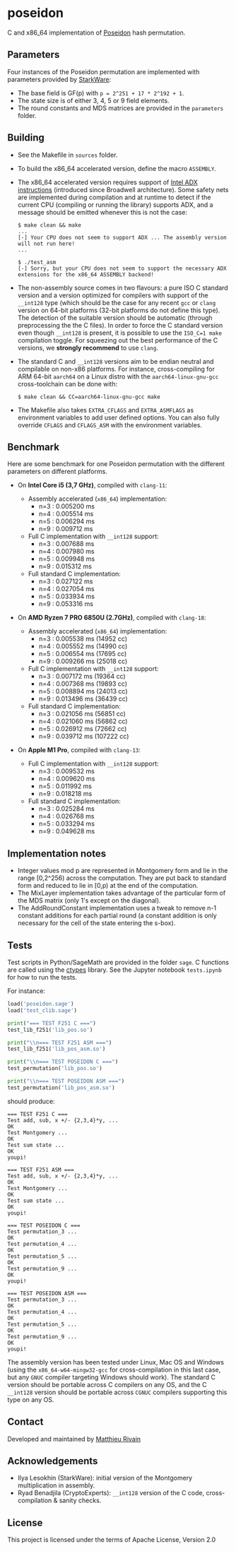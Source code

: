 # poseidon

C and x86_64 implementation of [Poseidon](https://www.poseidon-hash.info/) hash permutation. 

## Parameters

Four instances of the Poseidon permutation are implemented with parameters provided by [StarkWare](https://starkware.co/):

- The base field is GF(p) with `p = 2^251 + 17 * 2^192 + 1`.
- The state size is of either 3, 4, 5 or 9 field elements.
- The round constants and MDS matrices are provided in the `parameters` folder.

## Building

- See the Makefile in `sources` folder.
- To build the x86_64 accelerated version, define the macro `ASSEMBLY`.
- The x86_64 accelerated version requires support of [Intel ADX instructions](https://en.wikipedia.org/wiki/Intel_ADX) (introduced since Broadwell architecture). Some safety nets are implemented during compilation and at runtime to detect if the current CPU (compiling or running the library) supports ADX, and a message should be emitted whenever this is not the case:
    
    ```
    $ make clean && make
    ...
    [-] Your CPU does not seem to support ADX ... The assembly version will not run here!
    ...
    
    $ ./test_asm
    [-] Sorry, but your CPU does not seem to support the necessary ADX extensions for the x86_64 ASSEMBLY backend!
    ```
    
- The non-assembly source comes in two flavours: a pure ISO C standard version and a version optimized for compilers with support of the `__int128` type (which should be the case for any recent `gcc` or `clang` version on 64-bit platforms (32-bit platforms do not define this type). The detection of the suitable version should be automatic (through preprocessing the the C files). In order to force the C standard version even though `__int128` is present, it is possible to use the `ISO_C=1 make` compilation toggle. For squeezing out the best performance of the C versions, we **strongly recommend** to use `clang`.
- The standard C and `__int128` versions aim to be endian neutral and compilable on non-x86 platforms. For instance, cross-compiling for ARM 64-bit `aarch64` on a Linux distro with the `aarch64-linux-gnu-gcc` cross-toolchain can be done with:
    
    ```
    $ make clean && CC=aarch64-linux-gnu-gcc make
    ```
    
- The Makefile also takes `EXTRA_CFLAGS` and `EXTRA_ASMFLAGS` as environment variables to add user defined options. You can also fully override `CFLAGS` and `CFLAGS_ASM` with the environment variables.

## Benchmark

Here are some benchmark for one Poseidon permutation with the different parameters on different platforms.

- On **Intel Core i5 (3,7 GHz)**, compiled with `clang-11`:
    - Assembly accelerated (`x86_64`) implementation:
        - n=3 : 0.005200 ms
        - n=4 : 0.005514 ms
        - n=5 : 0.006294 ms
        - n=9 : 0.009712 ms
    - Full C implementation with `__int128` support:
        - n=3 : 0.007688 ms
        - n=4 : 0.007980 ms
        - n=5 : 0.009948 ms
        - n=9 : 0.015312 ms
    - Full standard C implementation:
        - n=3 : 0.027122 ms
        - n=4 : 0.027054 ms
        - n=5 : 0.033934 ms
        - n=9 : 0.053316 ms
        
- On **AMD Ryzen 7 PRO 6850U (2.7GHz)**, compiled with `clang-18`:
    - Assembly accelerated (`x86_64`) implementation:
        - n=3 : 0.005538 ms (14952 cc)
        - n=4 : 0.005552 ms (14990 cc)
        - n=5 : 0.006554 ms (17695 cc)
        - n=9 : 0.009266 ms (25018 cc)
    - Full C implementation with `__int128` support:
        - n=3 : 0.007172 ms (19364 cc)
        - n=4 : 0.007368 ms (19893 cc)
        - n=5 : 0.008894 ms (24013 cc)
        - n=9 : 0.013496 ms (36439 cc)
    - Full standard C implementation:
        - n=3 : 0.021056 ms (56851 cc)
        - n=4 : 0.021060 ms (56862 cc)
        - n=5 : 0.026912 ms (72662 cc)
        - n=9 : 0.039712 ms (107222 cc)
        
- On **Apple M1 Pro**, compiled  with `clang-13`:
    - Full C implementation with `__int128` support:
        - n=3 : 0.009532 ms
        - n=4 :  0.009620 ms
        - n=5 : 0.011992 ms
        - n=9 : 0.018218 ms
    - Full standard C implementation:
        - n=3 : 0.025284 ms
        - n=4 : 0.026768 ms
        - n=5 : 0.033294 ms
        - n=9 : 0.049628 ms

## Implementation notes

- Integer values mod p are represented in Montgomery form and lie in the range [0,2^256) across the computation. They are put back to standard form and reduced to lie in [0,p) at the end of the computation.
- The MixLayer implementation takes advantage of the particular form of the MDS matrix (only 1's except on the diagonal).
- The AddRoundConstant implementation uses a tweak to remove n-1 constant additions for each partial round (a constant addition is only necessary for the cell of the state entering the s-box).

## Tests

Test scripts in Python/SageMath are provided in the folder `sage`. C functions are called using the [ctypes](https://docs.python.org/3/library/ctypes.html) library. See the Jupyter notebook `tests.ipynb` for how to run the tests.

For instance:

```python
load('poseidon.sage')
load('test_clib.sage')

print("=== TEST F251 C ===")
test_lib_f251('lib_pos.so')

print("\\n=== TEST F251 ASM ===")
test_lib_f251('lib_pos_asm.so')

print("\\n=== TEST POSEIDON C ===")
test_permutation('lib_pos.so')

print("\\n=== TEST POSEIDON ASM ===")
test_permutation('lib_pos_asm.so')

```

should produce:

```
=== TEST F251 C ===
Test add, sub, x +/- {2,3,4}*y, ...
OK
Test Montgomery ...
OK
Test sum state ...
OK
youpi!

=== TEST F251 ASM ===
Test add, sub, x +/- {2,3,4}*y, ...
OK
Test Montgomery ...
OK
Test sum state ...
OK
youpi!

=== TEST POSEIDON C ===
Test permutation_3 ...
OK
Test permutation_4 ...
OK
Test permutation_5 ...
OK
Test permutation_9 ...
OK
youpi!

=== TEST POSEIDON ASM ===
Test permutation_3 ...
OK
Test permutation_4 ...
OK
Test permutation_5 ...
OK
Test permutation_9 ...
OK
youpi!

```

The assembly version has been tested under Linux, Mac OS and Windows (using the `x86_64-w64-mingw32-gcc` for cross-compilation in this last case, but any `GNUC` compiler targeting Windows should work). The standard C version should be portable across C compilers on any OS, and the C `__int128` version should be portable across `CGNUC` compilers supporting this type on any OS.

## Contact

Developed and maintained by [Matthieu Rivain](https://www.matthieurivain.com/)

## Acknowledgements

- Ilya Lesokhin (StarkWare): initial version of the Montgomery multiplication in assembly.
- Ryad Benadjila (CryptoExperts):  `__int128` version of the C code, cross-compilation & sanity checks.

## License 

This project is licensed under the terms of Apache License, Version 2.0
